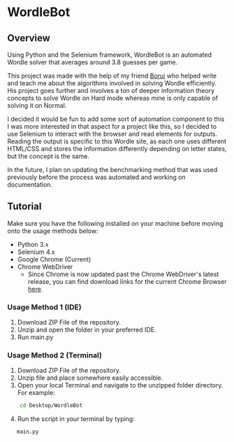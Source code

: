 # WordleBot

## Overview
Using Python and the Selenium framework, WordleBot is an automated Wordle solver that averages around 3.8 guesses per game. 

This project was made with the help of my friend [Borui](https://github.com/chenborui1?tab=repositories) who helped write and teach me about the algorithms involved in solving Wordle efficiently. His project goes further and involves a ton of deeper information theory concepts to solve Wordle on Hard mode whereas mine is only capable of solving it on Normal.

I decided it would be fun to add some sort of automation component to this I was more interested in that aspect for a project like this, so I decided to use Selenium to interact with the browser and read elements for outputs. Reading the output is specific to this Wordle site, as each one uses different HTML/CSS and stores the information differently depending on letter states, but the concept is the same.

In the future, I plan on updating the benchmarking method that was used previously before the process was automated and working on documentation.

## Tutorial
Make sure you have the following installed on your machine before moving onto the usage methods below:

- Python 3.x
- Selenium 4.x
- Google Chrome (Current)
- Chrome WebDriver 
  - Since Chrome is now updated past the Chrome WebDriver's latest release, you can find download links for the current Chrome Browser [here](https://googlechromelabs.github.io/chrome-for-testing/).

### Usage Method 1 (IDE)
1. Download ZIP File of the repository.
2. Unzip and open the folder in your preferred IDE.
3. Run main.py

### Usage Method 2 (Terminal)
1. Download ZIP File of the repository.
2. Unzip file and place somewhere easily accessible.
3. Open your local Terminal and navigate to the unzipped folder directory. For example:

```bash
    cd Desktop/WordleBot
```

4. Run the script in your terminal by typing:
```bash
   main.py
```

